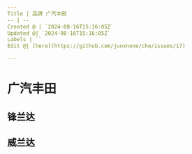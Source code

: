 ```yaml
---
Title | 品牌 广汽丰田
-- | --
Created @ | `2024-08-16T15:16:05Z`
Updated @| `2024-08-16T15:16:05Z`
Labels | ``
Edit @| [here](https://github.com/junxnone/che/issues/17)

---
```

# 广汽丰田


## 锋兰达


## 威兰达


